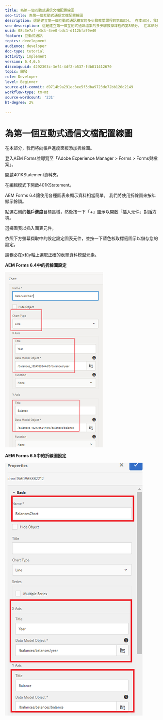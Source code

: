 ```yaml
---
title: 為第一個互動式通信文檔配置線圖
seo-title: 為第一個互動式通信文檔配置線圖
description: 這是建立第一個互動式通訊檔案的多步驟教學課程的第8部分。 在本部分，我們將向帳戶進度面板添加折線圖。
seo-description: 這是建立第一個互動式通訊檔案的多步驟教學課程的第8部分。 在本部分，我們將向帳戶進度面板添加折線圖。
uuid: 08c3e7af-e3cb-4ee0-bdc1-d112bfa70e40
feature: 互動式通訊
topics: development
audience: developer
doc-type: tutorial
activity: implement
version: 6.4,6.5
discoiquuid: 4292303c-3ef4-4df2-b537-fdb011412670
topic: 開發
role: Developer
level: Beginner
source-git-commit: d9714b9a291ec3ee5f3dba9723de72bb120d2149
workflow-type: tm+mt
source-wordcount: '231'
ht-degree: 2%

---
```



# 為第一個互動式通信文檔配置線圖

在本部分，我們將向帳戶進度面板添加折線圖。

登入AEM Forms並導覽至「Adobe Experience Manager > Forms > Forms與檔案」。

開啟401KStatement資料夾。

在編輯模式下開啟401KStatement。

AEM Forms 6.4讓使用各種圖表來顯示資料相當簡單。 我們將使用折線圖來按年顯示餘額。

點選右側的&#x200B;**帳戶進度**&#x200B;目標區域，然後按一下「+」圖示以開啟「插入元件」對話方塊。

選擇圖表以插入圖表元件。

依照下方螢幕擷取中的設定設定圖表元件，並按一下藍色核取標籤圖示以儲存您的設定。

請務必在x和y軸上選取正確的表單資料模型元素。

**AEM Forms 6.4中的折線圖設定**

![linechart64](assets/linechart.png)

**AEM Forms 6.5中的折線圖設定**

![linechart64](assets/linechart65.PNG)


